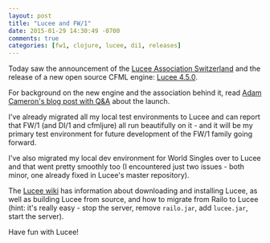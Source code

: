 ```yaml
---
layout: post
title: "Lucee and FW/1"
date: 2015-01-29 14:30:49 -0700
comments: true
categories: [fw1, clojure, lucee, di1, releases]
---
```

Today saw the announcement of the [Lucee Association Switzerland](http://lucee.org) and the release of a new open source CFML engine: [Lucee 4.5.0](http://lucee.org/downloads.html).

For background on the new engine and the association behind it, read [Adam Cameron's blog post with Q&A](http://blog.adamcameron.me/2015/01/lucee.html) about the launch.

I've already migrated all my local test environments to Lucee and can report that FW/1 (and DI/1 and cfmljure) all run beautifully on it - and it will be my primary test environment for future development of the FW/1 family going forward.

I've also migrated my local dev environment for World Singles over to Lucee and that went pretty smoothly too (I encountered just two issues - both minor, one already fixed in Lucee's master repository).

The [Lucee wiki](https://bitbucket.org/lucee/lucee/wiki/Home) has information about downloading and installing Lucee, as well as building Lucee from source, and how to migrate from Railo to Lucee (hint: it's really easy - stop the server, remove `railo.jar`, add `lucee.jar`, start the server).

Have fun with Lucee!
